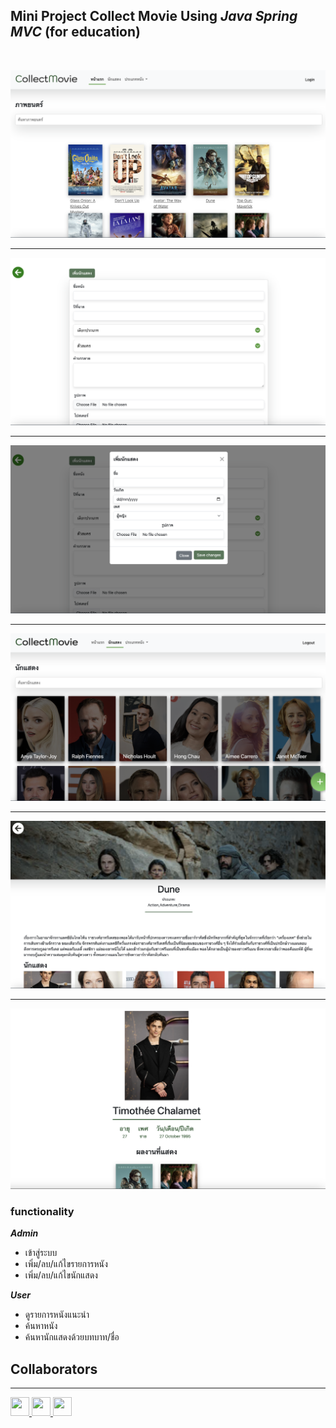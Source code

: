 ## **Mini Project Collect Movie Using ***Java Spring MVC*** (for education)**
<br>

[![image ](./image_readme/1.png)](https://github.com/chaiyodcymg/JavaSpring_MovieCollections)

<hr>

[![image ](./image_readme/2.png)](https://github.com/chaiyodcymg/JavaSpring_MovieCollections)

<hr>

[![image ](./image_readme/3.png)](https://github.com/chaiyodcymg/JavaSpring_MovieCollections)

<hr>

[![image ](./image_readme/4.png)](https://github.com/chaiyodcymg/JavaSpring_MovieCollections)

<hr>

[![image ](./image_readme/5.png)](https://github.com/chaiyodcymg/JavaSpring_MovieCollections)

<hr>

[![image ](./image_readme/6.png)](https://github.com/chaiyodcymg/JavaSpring_MovieCollections)


### **functionality**
***Admin***
* เข้าสู่ระบบ
* เพิ่ม/ลบ/แก้ไขรายการหนัง
* เพิ่ม/ลบ/แก้ไขนักแสดง

***User***

* ดูรายการหนังแนะนำ
* ค้นหาหนัง
* ค้นหานักแสดงด้วยบทบาท/ชื่อ


## Collaborators
<hr>

<a href="https://github.com/hoimalangpoo">
<img src="https://avatars.githubusercontent.com/u/99596478?size=20" width="30" height="30" />
</a>
<a href="https://github.com/orninpp">
<img src="https://avatars.githubusercontent.com/u/101373657?v=4" width="30" height="30" />
</a>
<a href="https://github.com/Waiwitz">
<img src="https://avatars.githubusercontent.com/u/99977023?v=4" width="30" height="30" />
</a>

